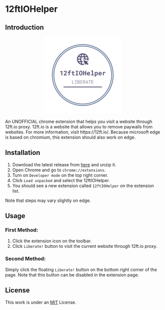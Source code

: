# 12ftIOHelper
## Introduction
<p></P>
<div align="center">
  <img src="12ftIOHelper/icons/icon512.png" alt="Icon" style="width: 250px; height: 250px;" />
</div>
<P></P>
An UNOFFICIAL chrome extension that helps you visit a website through 12ft.io proxy. 12ft.io is a website that allows you to remove paywalls from websites. For more information, visit https://12ft.io/.
Because microsoft edge is based on chromium, this extension should also work on edge.

## Installation
1. Download the latest release from [here](https://github.com/AliKHaliliT/12ftio-Browser-Extension/releases) and unzip it.
2. Open Chrome and go to `chrome://extensions`.
3. Turn on `Developer mode` on the top right corner.
4. Click `Load unpacked` and select the 12ftIOHelper.
5. You should see a new extension called `12ftIOHelper` on the extension list.

Note that steps may vary slightly on edge.
## Usage
### First Method:
1. Click the extension icon on the toolbar.
2. Click `Liberate!` button to visit the current website through 12ft.io proxy.
### Second Method:
Simply click the floating `Liberate!` button on the bottom right corner of the page.
Note that this button can be disabled in the extension page.
## License
This work is under an [MIT](https://choosealicense.com/licenses/mit/) License.